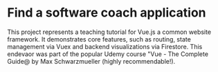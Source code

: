 # Find a software coach application

This project represents a teaching tutorial for Vue.js a common website framework. It demonstrates core features, such as routing, state management via Vuex and backend visualizations via Firestore. This endevaor was part of the popular Udemy course "Vue - The Complete Guide@ by Max Schwarzmueller (highly recommendable!). 
